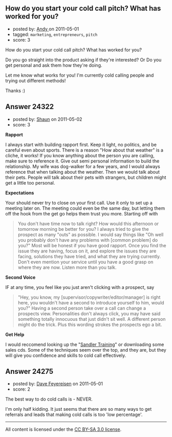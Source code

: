 ## How do you start your cold call pitch? What has worked for you?

- posted by: [Andy ](https://stackexchange.com/users/-1/10088-andy) on 2011-05-01
- tagged: `marketing`, `entrepreneurs`, `pitch`
- score: 3

How do you start your cold call pitch? What has worked for you?

Do you go straight into the product asking if they're interested? 
Or
Do you get personal and ask them how they're doing.

Let me know what works for you!
I'm currently cold calling people and trying out different methods!

Thanks :)


## Answer 24322

- posted by: [Shaun](https://stackexchange.com/users/-1/10166-shaun) on 2011-05-02
- score: 3

<p><strong>Rapport</strong></p>

<p>I always start with building rapport first. Keep it light, no politics, and be careful even about sports. There is a reason "How about that weather" is a cliche, it works! If you know anything about the person you are calling, make sure to reference it. Give out semi personal information to build the relationship. My wife was dog-walker for a few years, and I would always reference that when talking about the weather. Then we would talk about their pets. People will talk about their pets with strangers, but children might get a little too personal.</p>

<p><strong>Expectations</strong></p>

<p>Your should never try to close on your first call. Use it only to set up a meeting later on. The meeting could even be the same day, but letting them off the hook from the get go helps them trust you more. Starting off with </p>

<blockquote>
  <p>You don't have time now to talk right? How would this afternoon or tomorrow morning be better for you?
  I always tried to give the prospect as many "outs" as possible. I would say things like "Oh well you probably don't have any problems with [common problem] do you?" Most will be honest if you have good rapport. Once you find the issue they are having, focus on it, and explore the issues they are facing, solutions they have tried, and what they are trying currently. Don't even mention your service until you have a good grasp on where they are now. Listen more than you talk.</p>
</blockquote>

<p><strong>Second Voice</strong></p>

<p>IF at any time, you feel like you just aren't clicking with a prospect, say </p>

<blockquote>
  <p>"Hey, you know, my [supervisor/copywriter/editor/manager] is right here, you wouldn't have a second to introduce yourself to him, would you?" 
  Having a second person take over a call can change a prospects view. Personalities don't always click, you may have said something totally innocuous that just didn't sit well. A different person might do the trick. Plus this wording strokes the prospects ego a bit.</p>
</blockquote>

<p><strong>Get Help</strong></p>

<p>I would reccomend looking up the "<a href="http://www.sandler.com/" rel="nofollow">Sandler Training</a>" or downloading some sales cds. Some of the techniques seem over the top, and they are, but they will give you confidence and skills to cold call effectively.</p>



## Answer 24275

- posted by: [Dave Feyereisen](https://stackexchange.com/users/-1/8565-dave-feyereisen) on 2011-05-01
- score: 2

The best way to do cold calls is - NEVER.

I'm only half kidding.  It just seems that there are so many ways to get referrals and leads that making cold calls is too 'low percentage'.  





---

All content is licensed under the [CC BY-SA 3.0 license](https://creativecommons.org/licenses/by-sa/3.0/).
